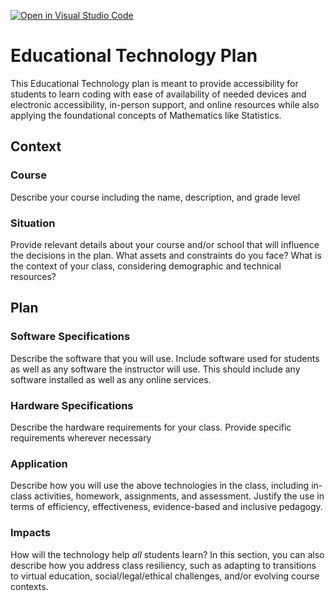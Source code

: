 [![Open in Visual Studio Code](https://classroom.github.com/assets/open-in-vscode-c66648af7eb3fe8bc4f294546bfd86ef473780cde1dea487d3c4ff354943c9ae.svg)](https://classroom.github.com/online_ide?assignment_repo_id=9338396&assignment_repo_type=AssignmentRepo)
# Educational Technology Plan

This Educational Technology plan is meant to provide accessibility for students to learn coding with ease of availability of needed devices and electronic accessibility, in-person support, and online resources while also applying the foundational concepts of Mathematics like Statistics.


## Context

### Course

Describe your course including the name, description, and grade level

### Situation

Provide relevant details about your course and/or school that will influence the
decisions in the plan. What assets and constraints do you face? What is the
context of your class, considering demographic and technical resources?

## Plan

### Software Specifications

Describe the software that you will use. Include software used for students as
well as any software the instructor will use. This should include any software
installed as well as any online services.

### Hardware Specifications

Describe the hardware requirements for your class. Provide specific requirements
wherever necessary

### Application

Describe how you will use the above technologies in the class, including
in-class activities, homework, assignments, and assessment. Justify the use
in terms of efficiency, effectiveness, evidence-based and inclusive pedagogy.

### Impacts

How will the technology help *all* students learn? In this section, you can also
describe how you address class resiliency, such as adapting to
transitions to virtual education, social/legal/ethical challenges,  and/or
evolving course contexts.
